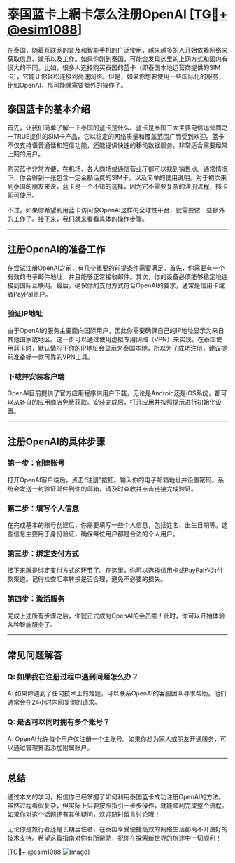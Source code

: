 # 泰国蓝卡上網卡怎么注册OpenAI [[TG💪+ @esim1088](https://t.me/s/esim1088)]

在泰国，随着互联网的普及和智能手机的广泛使用，越来越多的人开始依赖网络来获取信息、娱乐以及工作。如果你刚到泰国，可能会发现这里的上网方式和国内有很大的不同。比如，很多人选择购买泰国的蓝卡（即泰国本地运营商提供的SIM卡），它能让你轻松连接到高速网络。但是，如果你想要使用一些国际化的服务，比如OpenAI，那可能就需要额外的操作了。

## 泰国蓝卡的基本介绍

首先，让我们简单了解一下泰国的蓝卡是什么。蓝卡是泰国三大主要电信运营商之一TRUE提供的SIM卡产品，它以稳定的网络质量和覆盖范围广而受到欢迎。蓝卡不仅支持语音通话和短信功能，还能提供快速的移动数据服务，非常适合需要经常上网的用户。

购买蓝卡非常方便，在机场、各大商场或通信营业厅都可以找到销售点。通常情况下，你会得到一张包含一定金额话费的SIM卡，以及简单的使用说明。对于初次来到泰国的朋友来说，蓝卡是一个不错的选择，因为它不需要复杂的注册流程，插卡即可使用。

不过，如果你希望利用蓝卡访问像OpenAI这样的全球性平台，就需要做一些额外的工作了。接下来，我们就来看看具体的操作步骤。

---

## 注册OpenAI的准备工作

在尝试注册OpenAI之前，有几个重要的前提条件需要满足。首先，你需要有一个有效的电子邮件地址，并且能够正常接收邮件。其次，你的设备必须能够稳定地连接到国际互联网。最后，确保你的支付方式符合OpenAI的要求，通常是信用卡或者PayPal账户。

### 验证IP地址

由于OpenAI的服务主要面向国际用户，因此你需要确保自己的IP地址显示为来自其他国家或地区。这一步可以通过使用虚拟专用网络（VPN）来实现。在泰国使用蓝卡时，默认情况下你的IP地址会显示为泰国本地，所以为了成功注册，建议提前准备好一款可靠的VPN工具。

### 下载并安装客户端

OpenAI目前提供了官方应用程序供用户下载，无论是Android还是iOS系统，都可以从各自的应用商店免费获取。安装完成后，打开应用并按照提示进行初始化设置。

---

## 注册OpenAI的具体步骤

### 第一步：创建账号

打开OpenAI客户端后，点击“注册”按钮。输入你的电子邮箱地址并设置密码。系统会发送一封验证邮件到你的邮箱，请及时查收并点击链接完成验证。

### 第二步：填写个人信息

在完成基本的账号创建后，你需要填写一些个人信息，包括姓名、出生日期等。这些信息主要用于身份验证，确保每位用户都是合法的个人用户。

### 第三步：绑定支付方式

接下来就是绑定支付方式的环节了。在这里，你可以选择信用卡或PayPal作为付款渠道。记得检查汇率转换是否合理，避免不必要的损失。

### 第四步：激活服务

完成上述所有步骤之后，你就正式成为OpenAI的会员啦！此时，你可以开始体验各种智能服务了。

---

## 常见问题解答

### Q: 如果我在注册过程中遇到问题怎么办？

A: 如果你遇到了任何技术上的难题，可以联系OpenAI的客服团队寻求帮助。他们通常会在24小时内回复你的请求。

### Q: 是否可以同时拥有多个账号？

A: OpenAI允许每个用户仅注册一个主账号。如果你想为家人或朋友开通服务，可以通过管理界面添加附属账户。

---

## 总结

通过本文的学习，相信你已经掌握了如何利用泰国蓝卡成功注册OpenAI的方法。虽然过程看似复杂，但实际上只要按照指引一步步操作，就能顺利完成整个流程。如果你对这个话题还有其他疑问，欢迎随时留言讨论哦！

无论你是旅行者还是长期居住者，在泰国享受便捷高效的网络生活都离不开良好的技术支持。希望这篇指南对你有所帮助，祝你在探索新世界的旅途中一切顺利！

[[TG💪+ @esim1088](https://t.me/s/esim1088) ![Image](https://i.postimg.cc/4NQfJmqS/Snipaste-2025-05-13-00-14-12.png)]